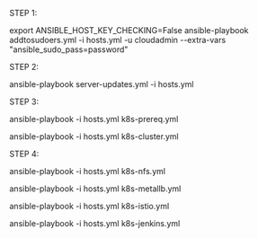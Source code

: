 STEP 1:

export ANSIBLE_HOST_KEY_CHECKING=False
ansible-playbook addtosudoers.yml -i hosts.yml -u cloudadmin --extra-vars "ansible_sudo_pass=password"

STEP 2:

ansible-playbook server-updates.yml -i hosts.yml

STEP 3:

ansible-playbook -i hosts.yml k8s-prereq.yml

ansible-playbook -i hosts.yml k8s-cluster.yml

STEP 4:

ansible-playbook -i hosts.yml k8s-nfs.yml

ansible-playbook -i hosts.yml k8s-metallb.yml

ansible-playbook -i hosts.yml k8s-istio.yml

ansible-playbook -i hosts.yml k8s-jenkins.yml
